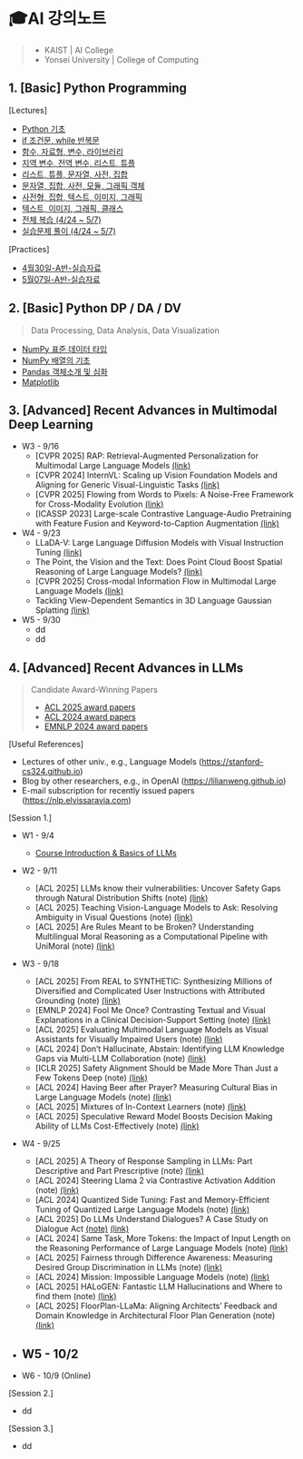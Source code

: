 # 🎓AI 강의노트

> - KAIST | AI College
> - Yonsei University | College of Computing

## 1. [Basic] Python Programming

[Lectures]

- [Python 기초](0424_PythonBasic.md)
- [if 조건문, while 반복문](0425_IfWhile.md)
- [함수, 자료형, 변수, 라이브러리](0426_FuncLib.md)
- [지역 변수, 전역 변수, 리스트, 튜플](0427_Variables.md)
- [리스트, 튜플, 문자열, 사전, 집합](0428_ListTuple.md)
- [문자열, 집합, 사전, 모듈, 그래픽 객체](0501_StrDict.md)
- [사전형, 집합, 텍스트, 이미지, 그래픽](0502_ImgGraphic.md)
- [텍스트, 이미지, 그래픽, 클래스](0503_Class.md)
- [전체 복습 (4/24 ~ 5/7)](0509_Review.md)
- [실습문제 풀이 (4/24 ~ 5/7)](0510_QAPractice.md)

[Practices]

- [4월30일-A반-실습자료](0430_Practice1.md)
- [5월07일-A반-실습자료](0507_Practice2.md)

## 2. [Basic] Python DP / DA / DV

> Data Processing, Data Analysis, Data Visualization

- [NumPy 표준 데이터 타입](0511_NumPy.md)
- [NumPy 배열의 기초](0512_NumPy2.md)
- [Pandas 객체소개 및 심화](0515_Pandas.md)
- [Matplotlib](0517_Matplotlib.md)

## 3. [Advanced] Recent Advances in Multimodal Deep Learning

- W3 - 9/16
  - [CVPR 2025] RAP: Retrieval-Augmented Personalization for Multimodal Large Language Models [(link)](https://arxiv.org/abs/2410.13360)
  - [CVPR 2024] InternVL: Scaling up Vision Foundation Models and Aligning for Generic Visual-Linguistic Tasks [(link)](https://arxiv.org/abs/2312.14238)
  - [CVPR 2025] Flowing from Words to Pixels: A Noise-Free Framework for Cross-Modality Evolution [(link)](https://arxiv.org/abs/2412.15213)
  - [ICASSP 2023] Large-scale Contrastive Language-Audio Pretraining with Feature Fusion and Keyword-to-Caption Augmentation [(link)](https://arxiv.org/abs/2211.06687)
- W4 - 9/23
  - LLaDA-V: Large Language Diffusion Models with Visual Instruction Tuning [(link)](https://arxiv.org/abs/2505.16933)
  - The Point, the Vision and the Text: Does Point Cloud Boost Spatial Reasoning of Large Language Models? [(link)](https://arxiv.org/abs/2504.04540)
  - [CVPR 2025] Cross-modal Information Flow in Multimodal Large Language Models [(link)](https://arxiv.org/abs/2411.18620)
  - Tackling View-Dependent Semantics in 3D Language Gaussian Splatting [(link)](https://arxiv.org/abs/2505.24746)
- W5 - 9/30
  - dd
  - dd

## 4. [Advanced] Recent Advances in LLMs

> Candidate Award-Winning Papers
>
> - [ACL 2025 award papers](https://2025.aclweb.org/program/awards/)
> - [ACL 2024 award papers](https://2024.aclweb.org/program/best_papers/)
> - [EMNLP 2024 award papers](https://2024.emnlp.org/program/best_papers/)

[Useful References]

- Lectures of other univ., e.g., Language Models (https://stanford-cs324.github.io)
- Blog by other researchers, e.g., in OpenAI (https://lilianweng.github.io)
- E-mail subscription for recently issued papers (https://nlp.elvissaravia.com)

[Session 1.]

- W1 - 9/4
  - [Course Introduction & Basics of LLMs](seminar/LLM/S1-W1-1.md)
- W2 - 9/11
  - [ACL 2025] LLMs know their vulnerabilities: Uncover Safety Gaps through Natural Distribution Shifts (note) [(link)](https://aclanthology.org/2025.acl-long.1207/)
  - [ACL 2025] Teaching Vision-Language Models to Ask: Resolving Ambiguity in Visual Questions (note) [(link)](https://aclanthology.org/2025.acl-long.182/)
  - [ACL 2025] Are Rules Meant to be Broken? Understanding Multilingual Moral Reasoning as a Computational Pipeline with UniMoral (note) [(link)](https://aclanthology.org/2025.acl-long.294/)
- W3 - 9/18
  - [ACL 2025] From REAL to SYNTHETIC: Synthesizing Millions of Diversified and Complicated User Instructions with Attributed Grounding (note) [(link)](https://aclanthology.org/2025.acl-long.517/)
  - [EMNLP 2024] Fool Me Once? Contrasting Textual and Visual Explanations in a Clinical Decision-Support Setting (note) [(link)](https://arxiv.org/abs/2410.12284)
  - [ACL 2025] Evaluating Multimodal Language Models as Visual Assistants for Visually Impaired Users (note) [(link)](https://aclanthology.org/2025.acl-long.1260/)
  - [ACL 2024] Don’t Hallucinate, Abstain: Identifying LLM Knowledge Gaps via Multi-LLM Collaboration (note) [(link)](https://aclanthology.org/2024.acl-long.786.pdf)
  - [ICLR 2025] Safety Alignment Should be Made More Than Just a Few Tokens Deep (note) [(link)](https://openreview.net/forum?id=6Mxhg9PtDE)
  - [ACL 2024] Having Beer after Prayer? Measuring Cultural Bias in Large Language Models (note) [(link)](https://aclanthology.org/2024.acl-long.862.pdf)
  - [ACL 2025] Mixtures of In-Context Learners (note) [(link)](https://aclanthology.org/2025.acl-long.1277/)
  - [ACL 2025] Speculative Reward Model Boosts Decision Making Ability of LLMs Cost-Effectively (note) [(link)](https://arxiv.org/pdf/2506.00396?)
- W4 - 9/25
  - [ACL 2025] A Theory of Response Sampling in LLMs: Part Descriptive and Part Prescriptive (note) [(link)](https://aclanthology.org/2025.acl-long.1454/)
  - [ACL 2024] Steering Llama 2 via Contrastive Activation Addition (note) [(link)](https://aclanthology.org/2024.acl-long.828/)
  - [ACL 2024] Quantized Side Tuning: Fast and Memory-Efficient Tuning of Quantized Large Language Models (note) [(link)](https://arxiv.org/abs/2401.07159)
  - [ACL 2025] Do LLMs Understand Dialogues? A Case Study on Dialogue Act [(note)](seminar/LLM/S1-W4-4.md) [(link)](https://aclanthology.org/2025.acl-long.1271/)
  - [ACL 2024] Same Task, More Tokens: the Impact of Input Length on the Reasoning Performance of Large Language Models (note) [(link)](https://arxiv.org/abs/2402.14848)
  - [ACL 2025] Fairness through Difference Awareness: Measuring Desired Group Discrimination in LLMs (note) [(link)](https://arxiv.org/abs/2502.01926)
  - [ACL 2024] Mission: Impossible Language Models (note) [(link)](https://arxiv.org/abs/2401.06416)
  - [ACL 2025] HALoGEN: Fantastic LLM Hallucinations and Where to find them (note) [(link)](https://arxiv.org/abs/2501.08292)
  - [ACL 2025] FloorPlan-LLaMa: Aligning Architects’ Feedback and Domain Knowledge in Architectural Floor Plan Generation (note) [(link)](https://aclanthology.org/2025.acl-long.331/)
- W5 - 10/2
  - 

- W6 - 10/9 (Online)

[Session 2.]

- dd

[Session 3.]

- dd
